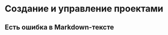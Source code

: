 # Создание и управление проектами

## Есть ошибка в Markdown-тексте

[//]: # ()
[//]: # ()
[//]: # (# Создание и управление проектами)

[//]: # ()
[//]: # (#### **Создать проект**)

[//]: # ()
[//]: # (Черновики – место, где можно **создать новый** проект. Создавать проекты в других потоках нельзя, можно только переносить из черновиков.)

[//]: # ()
[//]: # (Нажатие на «Создать новый проект» откроет модальное окно, где нужно ввести название новому проекту. После подтверждения он появится в списке проектов и откроется конструктор дашбордов для данного проекта.)

[//]: # ()
[//]: # ([![image.png]&#40;https://book.winsolutions.ru/uploads/images/gallery/2024-03/scaled-1680-/kbnimage.png&#41;]&#40;https://book.winsolutions.ru/uploads/images/gallery/2024-03/kbnimage.png&#41;  )

[//]: # (Далее с проектом доступны следующие действия:)

[//]: # ()
[//]: # (1. **Копирование** на месте, либо в другой поток)

[//]: # (2. **Перенос** в другой поток)

[//]: # (3. **Откат** к одной из предыдущих версий)

[//]: # (4. **Защита** от изменений)

[//]: # (5. **Переименование** проекта)

[//]: # (6. Просмотр информации **о проекте**)

[//]: # (7. **Удаление** проекта)

[//]: # (8. **Экспорт проекта** в формате JSON)

[//]: # ()
[//]: # (В контекстном меню по правой кнопке мыши выбираем одно из действий:)

[//]: # ()
[//]: # ([![image.png]&#40;https://book.winsolutions.ru/uploads/images/gallery/2025-02/scaled-1680-/v8simage.png&#41;]&#40;https://book.winsolutions.ru/uploads/images/gallery/2025-02/v8simage.png&#41;)

[//]: # ()
[//]: # (#### **Копировать проект**)

[//]: # ()
[//]: # (<span style="color: rgb&#40;53, 152, 219&#41;; font-weight: bold;">Сценарий 1. Простое копирование</span>)

[//]: # ()
[//]: # (1. В модальном окне выбрать **поток,** в который требуется скопировать проект.)

[//]: # (2. Изменить **название,** если требуется создать независимую копию.)

[//]: # (3. Подтвердить нажатием на кнопку «**Копировать**».)

[//]: # (4. Будет создана новая копия проекта.)

[//]: # ()
[//]: # ([![image.png]&#40;https://book.winsolutions.ru/uploads/images/gallery/2025-02/scaled-1680-/yb8image.png&#41;]&#40;https://book.winsolutions.ru/uploads/images/gallery/2025-02/yb8image.png&#41;)

[//]: # ()
[//]: # (<span style="color: rgb&#40;53, 152, 219&#41;; font-weight: bold;">Сценарий 2. Копирование с заменой</span>)

[//]: # ()
[//]: # (1. В модальном окне выбрать **поток,** в который требуется скопировать проект.)

[//]: # (2. Поставить чекбокс «**Заменить существующий проект**».)

[//]: # (3. **Выбрать проект,** который необходимо заменить.)

[//]: # (4. Подтвердить нажатием на кнопку «**Заменить**».)

[//]: # (5. Содержимое проекта будет заменено скопированным. Ссылка на проект останется неизменной. Технически произойдет обновление версии проекта.)

[//]: # ()
[//]: # ([![image.png]&#40;https://book.winsolutions.ru/uploads/images/gallery/2025-02/scaled-1680-/LaUimage.png&#41;]&#40;https://book.winsolutions.ru/uploads/images/gallery/2025-02/LaUimage.png&#41;)

[//]: # ()
[//]: # (В любом сценарии чекбокс «**Запустить импорт данных после создания**» инициирует импорт данных в созданный проект согласно скрипту загрузки.)

[//]: # ()
[//]: # (#### **Переместить проект**)

[//]: # ()
[//]: # (В открывшемся модальном окне необходимо выбрать поток в который необходимо переместить проект. Подтвердить нажатием на кнопку «Переместить».)

[//]: # ()
[//]: # ([![image.png]&#40;https://book.winsolutions.ru/uploads/images/gallery/2024-03/scaled-1680-/fL1image.png&#41;]&#40;https://book.winsolutions.ru/uploads/images/gallery/2024-03/fL1image.png&#41;)

[//]: # ()
[//]: # (#### **Откатить проект**)

[//]: # ()
[//]: # (Во время работы с проектом в визуальном редакторе или в диспетчере данных при каждом нажатии на кнопку «Сохранить» &#40;визуал, скрипт загрузки, или модель данных&#41; в истории проекта создается новая точка сохранения. Таким образом в проекте хранится история его изменений. В информации о событии сохранения содержится время сохранения и логин пользователя который произвел это сохранение. При необходимости можно восстановить какое-либо из сохраненных состояний, то есть откатить, к нужной версии.)

[//]: # ()
[//]: # (В открывшемся модальном окне необходимо выбрать точку к которой необходимо восстановить проект. Далее есть два варианта:)

[//]: # ()
[//]: # (1. **Откатить.** Состояние проекта будет восстановлено к выбранной точке &#40;текущий проект заменится сохраненной ранее версией&#41;.)

[//]: # (2. **Создать копию.** Из выбранной версии проекта будет создана независимая копия. Для нее на следующем шаге нужно будет повторить действия как при копировании: выбрать поток, ввести название, отметить чекбоксы &#40;заменить существующий проект и запустить импорт данных&#41; и подтвердить нажатием на кнопку.)

[//]: # ()
[//]: # (<table style="border-collapse: collapse; width: 100%;">)

[//]: # (  <tr>)

[//]: # (    <td style="width: 50%;">)

[//]: # (      <a href="https://book.winsolutions.ru/uploads/images/gallery/2024-03/jFZimage.png">)

[//]: # (        <img src="https://book.winsolutions.ru/uploads/images/gallery/2024-03/scaled-1680-/jFZimage.png" alt="">)

[//]: # (      </a>)

[//]: # (    </td>)

[//]: # (    <td style="width: 50%;">)

[//]: # (      <a href="https://book.winsolutions.ru/uploads/images/gallery/2025-02/N6Simage.png">)

[//]: # (        <img src="https://book.winsolutions.ru/uploads/images/gallery/2025-02/scaled-1680-/N6Simage.png" alt="">)

[//]: # (      </a>)

[//]: # (    </td>)

[//]: # (  </tr>)

[//]: # (</table>)

[//]: # ()
[//]: # (#### **Защитить проект**)

[//]: # ()
[//]: # (Защита проекта – это механизм предотвращающий случайную перезапись проекта. Когда проект защищен от записи его можно открыть и даже сделать какие-либо изменения. Но при попытке сохранить возникнет ошибка.)

[//]: # ()
[//]: # (Также будет ошибка если проект кто-то попытается перезаписать при копировании с заменой из другого потока.)

[//]: # ()
[//]: # (Защищенный проект отмечен специальным знаком замочка в карточке.)

[//]: # ()
[//]: # ([![image.png]&#40;https://book.winsolutions.ru/uploads/images/gallery/2024-03/scaled-1680-/nHkimage.png&#41;]&#40;https://book.winsolutions.ru/uploads/images/gallery/2024-03/nHkimage.png&#41;)

[//]: # ()
[//]: # (#### **Переименовать проект**)

[//]: # ()
[//]: # (Для переименования проекта в появившемся модальном окне нужно ввести новое название и подтвердить изменение кликом на кнопку «Переименовать»)

[//]: # ()
[//]: # ([![image.png]&#40;https://book.winsolutions.ru/uploads/images/gallery/2024-03/scaled-1680-/jISimage.png&#41;]&#40;https://book.winsolutions.ru/uploads/images/gallery/2024-03/jISimage.png&#41;)

[//]: # ()
[//]: # (#### **О проекте**)

[//]: # ()
[//]: # (Это модальное окно в котором будет показана информация о проекте, аналогичная информации с вкладки "Инфо" в правой части страницы)

[//]: # ()
[//]: # (#### **Экспортировать проект**)

[//]: # ()
[//]: # (При нажатии на эту кнопку проект экспортируется на устройство пользователя в формате JSON со всей нужной информацией. Экспортируемый файл формируется автоматически, не требуется никаких дополнительных действий.)
